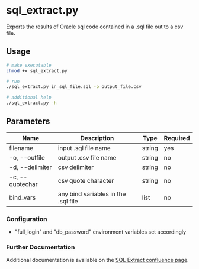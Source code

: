 # sql_extract.py
Exports the results of Oracle sql code contained in a .sql file out to a csv file. 

## Usage
```bash
# make executable 
chmod +x sql_extract.py

# run 
./sql_extract.py in_sql_file.sql -o output_file.csv

# additional help
./sql_extract.py -h
```


## Parameters
| Name            | Description                         | Type   | Required |
|-----------------|-------------------------------------|--------|----------|
| filename        | input .sql file name                | string | yes      |
| -o, --outfile   | output .csv file name               | string | no       |
| -d, --delimiter | csv delimiter                       | string | no       |
| -c, --quotechar | csv quote character                 | string | no       |
| bind_vars       | any bind variables in the .sql file | list   | no       |

### Configuration
- "full_login" and "db_password" environment variables set accordingly

### Further Documentation
Additional documentation is available on the [SQL Extract confluence page](https://confluence.rowan.edu/display/ASA/SQL+Extract).